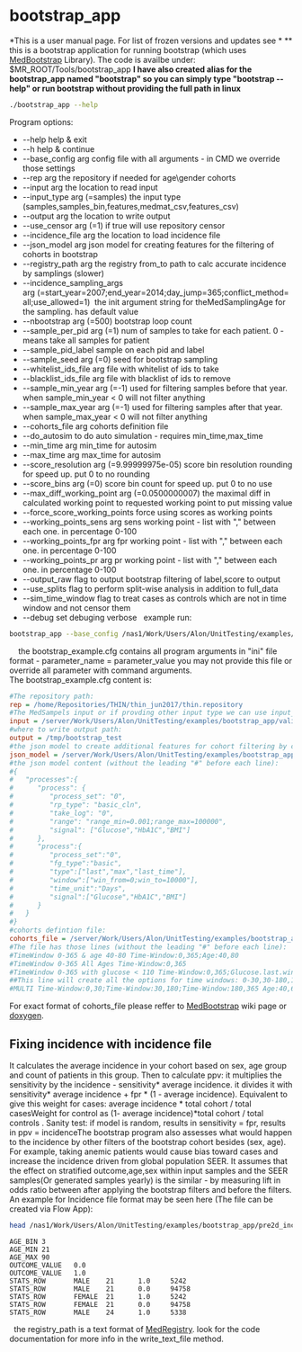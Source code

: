 # bootstrap_app
*This is a user manual page. For list of frozen versions and updates see *
**
this is a bootstrap application for running bootstrap (which uses [MedBootstrap](/Infrastructure%20Home%20Page/MedProcessTools%20Library/MedBootstrap.html) Library). The code is availbe under: $MR_ROOT/Tools/bootstrap_app
**I have also created alias for the bootstrap_app named "bootstrap" so you can simply type "bootstrap --help" or run bootstrap without providing the full path in linux**
 
```bash
./bootstrap_app --help
```
Program options:

- --help help & exit
- --h help & continue
- --base_config arg config file with all arguments - in CMD we override those settings
- --rep arg the repository if needed for age\gender cohorts
- --input arg the location to read input
- --input_type arg (=samples) the input type (samples,samples_bin,features,medmat_csv,features_csv)
- --output arg the location to write output
- --use_censor arg (=1) if true will use repository censor
- --incidence_file arg the location to load incidence file
- --json_model arg json model for creating features for the filtering of cohorts in bootstrap
- --registry_path arg the registry from_to path to calc accurate incidence by samplings (slower)
- --incidence_sampling_args arg (=start_year=2007;end_year=2014;day_jump=365;conflict_method=all;use_allowed=1)  the init argument string for theMedSamplingAge for the sampling. has default value
- --nbootstrap arg (=500) bootstrap loop count
- --sample_per_pid arg (=1) num of samples to take for each patient. 0 - means take all samples for patient
- --sample_pid_label sample on each pid and label
- --sample_seed arg (=0) seed for bootstrap sampling
- --whitelist_ids_file arg file with whitelist of ids to take
- --blacklist_ids_file arg file with blacklist of ids to remove
- --sample_min_year arg (=-1) used for filtering samples before that year. when sample_min_year < 0 will not filter anything
- --sample_max_year arg (=-1) used for filtering samples after that year. when sample_max_year < 0 will not filter anything
- --cohorts_file arg cohorts definition file
- --do_autosim to do auto simulation - requires min_time,max_time
- --min_time arg min_time for autosim
- --max_time arg max_time for autosim
- --score_resolution arg (=9.99999975e-05) score bin resolution rounding for speed up. put 0 to no rounding
- --score_bins arg (=0) score bin count for speed up. put 0 to no use
- --max_diff_working_point arg (=0.0500000007) the maximal diff in calculated working point to requested working point to put missing value
- --force_score_working_points force using scores as working points
- --working_points_sens arg sens working point - list with "," between each one. in percentage 0-100
- --working_points_fpr arg fpr working point - list with "," between each one. in percentage 0-100
- --working_points_pr arg pr working point - list with "," between each one. in percentage 0-100
- --output_raw flag to output bootstrap filtering of label,score to output
- --use_splits flag to perform split-wise analysis in addition to full_data
- --sim_time_window flag to treat cases as controls which are not in time window and not censor them
- --debug set debuging verbose
 
example run:
 
```bash
bootstrap_app --base_config /nas1/Work/Users/Alon/UnitTesting/examples/bootstrap_app/bootstrap_example.cfg
```
 
 
the bootstrap_example.cfg contains all program arguments in "ini" file format - parameter_name = parameter_value
you may not provide this file or override all parameter with command arguments.
The bootstrap_example.cfg content is:
 
```ini title="bootstrap_example.cfg"
#The repository path:
rep = /home/Repositories/THIN/thin_jun2017/thin.repository
#The MedSampels input or if provding other input type we can use input_type paramter
input = /server/Work/Users/Alon/UnitTesting/examples/bootstrap_app/validation_samples.preds
#where to write output path:
output = /tmp/bootstrap_test
#the json model to create additional features for cohort filtering by cohorts_file
json_model = /server/Work/Users/Alon/UnitTesting/examples/bootstrap_app/model_stats.json
#the json model content (without the leading "#" before each line):
#{
#   "processes":{
#      "process": {
#         "process_set": "0",
#         "rp_type": "basic_cln",
#         "take_log": "0",
#         "range": "range_min=0.001;range_max=100000",
#         "signal": ["Glucose","HbA1C","BMI"]
#      },
#      "process":{
#         "process_set":"0",
#         "fg_type":"basic",
#         "type":["last","max","last_time"],
#         "window":["win_from=0;win_to=10000"],
#         "time_unit":"Days",
#         "signal":["Glucose","HbA1C","BMI"]
#      }
#   }
#}
#cohorts defintion file:
cohorts_file = /server/Work/Users/Alon/UnitTesting/examples/bootstrap_app/bootstrap_new.params
#The file has those lines (without the leading "#" before each line):
#TimeWindow 0-365 & age 40-80 Time-Window:0,365;Age:40,80
#TimeWindow 0-365 All Ages Time-Window:0,365
#TimeWindow 0-365 with glucose < 110 Time-Window:0,365;Glucose.last.win_0_10000:0,110
##This line will create all the options for time windows: 0-30,30-180,180-365 with ages 40-60,60-80,40-80 for both male,females
#MULTI Time-Window:0,30;Time-Window:30,180;Time-Window:180,365 Age:40,60;Age:60,80;Age:40,80 Gender:1,1;Gender:2,2
```
For exact format of cohorts_file please reffer to [MedBootstrap](/Infrastructure%20Home%20Page/MedProcessTools%20Library/MedBootstrap.html) wiki page or [doxygen](https://Medial-EarlySign.github.io/MR_LIBS/classMedBootstrap.html#a719ddf45e236146cd0020b0f587b78a1).
 
## Fixing incidence with incidence file
It calculates the average incidence in your cohort based on sex, age group and count of patients in this group. Then to calculate ppv: it multiplies the sensitivity by the incidence - sensitivity* average incidence. it divides it with sensitivity* average incidence + fpr * (1 - average incidence). Equivalent to give this weight for cases: average incidence * total cohort / total casesWeight for control as (1- average incidence)*total cohort / total controls . Sanity test: if model is random, results in sensitivity = fpr, results in ppv = incidenceThe bootstrap program also assesses what would happen to the incidence by other filters of the bootstrap cohort besides (sex, age). For example, taking anemic patients would cause bias toward cases and increase the incidence driven from global population SEER. It assumes that the effect on stratified outcome,age,sex within input samples and the SEER samples(Or generated samples yearly) is the similar - by measuring lift in odds ratio between after applying the bootstrap filters and before the filters.
An example for Incidence file format may be seen here (The file can be created via Flow App):
 
```bash
head /nas1/Work/Users/Alon/UnitTesting/examples/bootstrap_app/pre2d_incidence_thin.new_format
```
```
AGE_BIN 3
AGE_MIN 21
AGE_MAX 90
OUTCOME_VALUE   0.0
OUTCOME_VALUE   1.0
STATS_ROW       MALE    21      1.0     5242
STATS_ROW       MALE    21      0.0     94758
STATS_ROW       FEMALE  21      1.0     5242
STATS_ROW       FEMALE  21      0.0     94758
STATS_ROW       MALE    24      1.0     5338
```
 
the registry_path is a text format of [MedRegistry](/Infrastructure%20Home%20Page/MedProcessTools%20Library/MedRegistry). look for the code documentation for more info in the write_text_file method.
 
